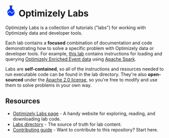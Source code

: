 # <img src="./img/beaker.png" width="35px"> Optimizely Labs

Optimizely Labs is a collection of tutorials ("labs") for working with Optimizely data and developer tools.

Each lab contains a **focused** combination of documentation and code demonstrating how to solve a specific problem with Optimizely data or developer tools.  For example, [this lab](labs/query-enriched-event-data-with-spark) contains instructions for loading and querying [Optimizely Enriched Event data](https://docs.developers.optimizely.com/web/docs/enriched-events-export) using [Apache Spark](https://spark.apache.org/).

Labs are **self-contained**, so all of the instructions and resources needed to run executable code can be found in the lab directory.  They're also **open-sourced** under the [Apache 2.0 license](http://www.apache.org/licenses/LICENSE-2.0), so you're free to modify and use them to solve problems in your own way.

## Resources

- [Optimizely Labs page](https://optimizely.com/labs) - A handy website for exploring, reading, and downloading lab code.
- [Labs directory](labs) - The source of truth for lab content.
- [Contributing guide](CONTRIBUTING.md) - Want to contribute to this repository?  Start here.

